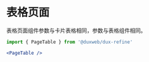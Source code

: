 # 表格页面

表格页面组件参数与卡片表格相同，参数与表格组件相同。

```jsx
import { PageTable } from '@duxweb/dux-refine'

<PageTable />
```